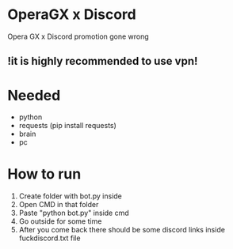 # OperaGX x Discord
Opera GX x Discord promotion gone wrong 

## !it is highly recommended to use vpn!

# Needed 
- python
- requests (pip install requests)
- brain
- pc

# How to run
1. Create folder with bot.py inside 
2. Open CMD in that folder 
3. Paste "python bot.py" inside cmd 
4. Go outside for some time
5. After you come back there should be some discord links inside fuckdiscord.txt file
